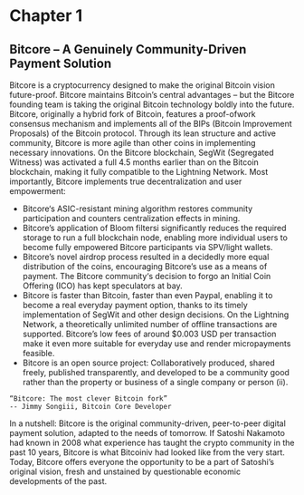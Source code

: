 # Chapter 1 
## Bitcore – A Genuinely Community-Driven Payment Solution
Bitcore is a cryptocurrency designed to make the original Bitcoin vision future-proof.
Bitcore maintains Bitcoin’s central advantages – but the Bitcore founding team is taking the original
Bitcoin technology boldly into the future. Bitcore, originally a hybrid fork of Bitcoin, features a proof-ofwork
consensus mechanism and implements all of the BIPs (Bitcoin Improvement Proposals) of the
Bitcoin protocol.
Through its lean structure and active community, Bitcore is more agile than other coins in implementing
necessary innovations. On the Bitcore blockchain, SegWit (Segregated Witness) was activated a full 4.5
months earlier than on the Bitcoin blockchain, making it fully compatible to the Lightning Network.
Most importantly, Bitcore implements true decentralization and user empowerment:
* Bitcore‘s ASIC-resistant mining algorithm restores community participation and counters
centralization effects in mining.
* Bitcore’s application of Bloom filtersi
significantly reduces the required storage to run a full
blockchain node, enabling more individual users to become fully empowered Bitcore
participants via SPV/light wallets.
* Bitcore’s novel airdrop process resulted in a decidedly more equal distribution of the coins,
encouraging Bitcore’s use as a means of payment. The Bitcore community‘s decision to forgo an
Initial Coin Offering (ICO) has kept speculators at bay.
* Bitcore is faster than Bitcoin, faster than even Paypal, enabling it to become a real everyday
payment option, thanks to its timely implementation of SegWit and other design decisions. On
the Lightning Network, a theoretically unlimited number of offline transactions are supported.
Bitcore’s low fees of around $0.003 USD per transaction make it even more suitable for
everyday use and render micropayments feasible.
* Bitcore is an open source project: Collaboratively produced, shared freely, published
transparently, and developed to be a community good rather than the property or business of a
single company or person (ii).

```
“Bitcore: The most clever Bitcoin fork”
-- Jimmy Songiii, Bitcoin Core Developer
```

In a nutshell:
Bitcore is the original community-driven, peer-to-peer digital payment solution, adapted to the needs
of tomorrow. If Satoshi Nakamoto had known in 2008 what experience has taught the crypto
community in the past 10 years, Bitcore is what Bitcoiniv had looked like from the very start. Today,
Bitcore offers everyone the opportunity to be a part of Satoshi’s original vision, fresh and unstained by
questionable economic developments of the past.
